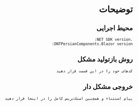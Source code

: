 <div dir="rtl">

# توضيحات



## محيط اجرايى

```
.NET SDK version: 
DNTPersianComponents.Blazor version: 
```


## روش بازتوليد مشكل

```C#
كدهاى خود را در اين قسمت قرار دهيد
```


## خروجى مشكل دار

```
پيام استثناء و همچنين استك‌تريس كامل را در اينجا قرار دهيد
```

